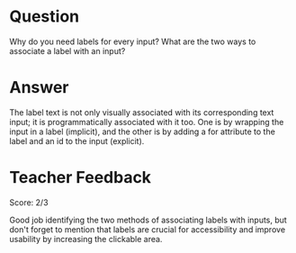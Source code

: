 # Question

Why do you need labels for every input? What are the two ways to associate a label with an input?

# Answer

The label text is not only visually associated with its corresponding text input; it is programmatically associated with it too. One is by wrapping the input in a label (implicit), and the other is by adding a for attribute to the label and an id to the input (explicit).

# Teacher Feedback

Score: 2/3

Good job identifying the two methods of associating labels with inputs, but don't forget to mention that labels are crucial for accessibility and improve usability by increasing the clickable area.

